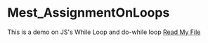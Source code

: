 # Mest_AssignmentOnLoops
This is a demo on JS's While Loop and do-while loop
[Read My File](while_loop.html)
